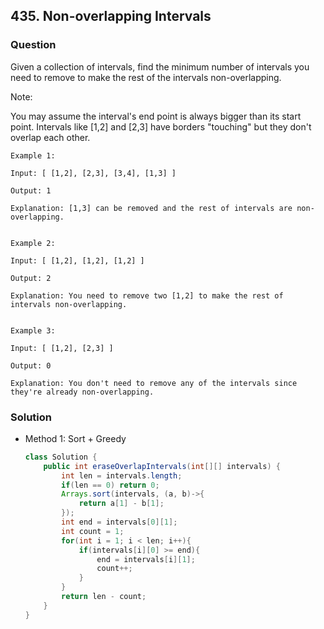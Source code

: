 ## 435. Non-overlapping Intervals

### Question
Given a collection of intervals, find the minimum number of intervals you need to remove to make the rest of the intervals non-overlapping.

Note:

You may assume the interval's end point is always bigger than its start point.
Intervals like [1,2] and [2,3] have borders "touching" but they don't overlap each other.

```
Example 1:

Input: [ [1,2], [2,3], [3,4], [1,3] ]

Output: 1

Explanation: [1,3] can be removed and the rest of intervals are non-overlapping.


Example 2:

Input: [ [1,2], [1,2], [1,2] ]

Output: 2

Explanation: You need to remove two [1,2] to make the rest of intervals non-overlapping.


Example 3:

Input: [ [1,2], [2,3] ]

Output: 0

Explanation: You don't need to remove any of the intervals since they're already non-overlapping.
```

### Solution
* Method 1: Sort + Greedy
  ```Java
  class Solution {
      public int eraseOverlapIntervals(int[][] intervals) {
          int len = intervals.length;
          if(len == 0) return 0;
          Arrays.sort(intervals, (a, b)->{
              return a[1] - b[1];
          });
          int end = intervals[0][1];
          int count = 1;
          for(int i = 1; i < len; i++){
              if(intervals[i][0] >= end){
                  end = intervals[i][1];
                  count++;
              }
          }
          return len - count;
      }
  }
  ```
